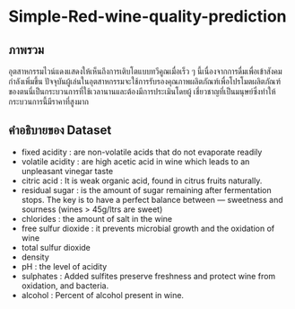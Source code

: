 # Simple-Red-wine-quality-prediction

## ภาพรวม

อุตสาหกรรมไวน์แดงแสดงให้เห็นถึงการเติบโตแบบทวีคูณเมื่อเร็ว ๆ นี้เนื่องจากการดื่มเพื่อเข้าสังคมกำลังเพิ่มขึ้น ปัจจุบันผู้เล่นในอุตสาหกรรมจะใช้การรับรองคุณภาพผลิตภัณฑ์เพื่อโปรโมตผลิตภัณฑ์ของตนนี่เป็นกระบวนการที่ใช้เวลานานและต้องมีการประเมินโดยผู้
เชี่ยวชาญที่เป็นมนุษย์ซึ่งทำให้กระบวนการนี้มีราคาที่สูงมาก

## คำอธิบายของ Dataset

- fixed acidity : are non-volatile acids that do not evaporate readily
- volatile acidity : are high acetic acid in wine which leads to an unpleasant vinegar taste
- citric acid : It is weak organic acid, found in citrus fruits naturally.
- residual sugar : is the amount of sugar remaining after fermentation stops. The key is to have a perfect balance between — sweetness and sourness (wines > 45g/ltrs are sweet)
- chlorides : the amount of salt in the wine
- free sulfur dioxide : it prevents microbial growth and the oxidation of wine
- total sulfur dioxide
- density
- pH : the level of acidity
- sulphates : Added sulfites preserve freshness and protect wine from oxidation, and bacteria.
- alcohol : Percent of alcohol present in wine.
